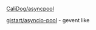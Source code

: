 
[CaliDog/asyncpool](https://github.com/CaliDog/asyncpool/pulls)

[gistart/asyncio-pool](https://github.com/gistart/asyncio-pool)
    - gevent like